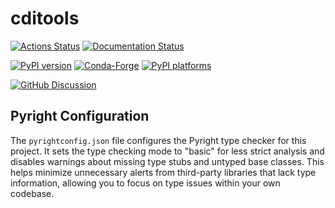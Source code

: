 # cditools

[![Actions Status][actions-badge]][actions-link]
[![Documentation Status][rtd-badge]][rtd-link]

[![PyPI version][pypi-version]][pypi-link]
[![Conda-Forge][conda-badge]][conda-link]
[![PyPI platforms][pypi-platforms]][pypi-link]

[![GitHub Discussion][github-discussions-badge]][github-discussions-link]

<!-- SPHINX-START -->

<!-- prettier-ignore-start -->
[actions-badge]:            https://github.com/nsls2/cditools/workflows/CI/badge.svg
[actions-link]:             https://github.com/nsls2/cditools/actions
[conda-badge]:              https://img.shields.io/conda/vn/conda-forge/cditools
[conda-link]:               https://github.com/conda-forge/cditools-feedstock
[github-discussions-badge]: https://img.shields.io/static/v1?label=Discussions&message=Ask&color=blue&logo=github
[github-discussions-link]:  https://github.com/nsls2/cditools/discussions
[pypi-link]:                https://pypi.org/project/cditools/
[pypi-platforms]:           https://img.shields.io/pypi/pyversions/cditools
[pypi-version]:             https://img.shields.io/pypi/v/cditools
[rtd-badge]:                https://readthedocs.org/projects/cditools/badge/?version=latest
[rtd-link]:                 https://cditools.readthedocs.io/en/latest/?badge=latest

<!-- prettier-ignore-end -->

## Pyright Configuration

The `pyrightconfig.json` file configures the Pyright type checker for this
project. It sets the type checking mode to "basic" for less strict analysis and
disables warnings about missing type stubs and untyped base classes. This helps
minimize unnecessary alerts from third-party libraries that lack type
information, allowing you to focus on type issues within your own codebase.
